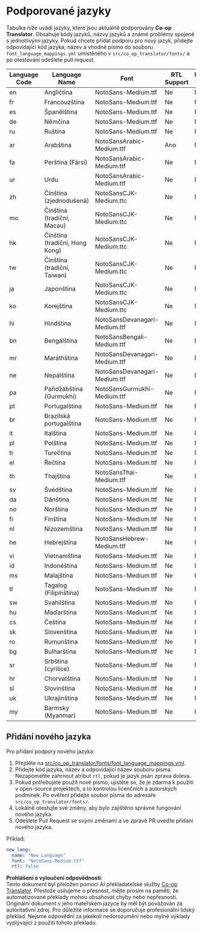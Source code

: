 <!--
CO_OP_TRANSLATOR_METADATA:
{
  "original_hash": "b4ed48f23ec418b31e90a02fe629fcde",
  "translation_date": "2025-06-12T12:17:32+00:00",
  "source_file": "getting_started/supported-languages.md",
  "language_code": "cs"
}
-->
# Podporované jazyky

Tabulka níže uvádí jazyky, které jsou aktuálně podporovány **Co-op Translator**. Obsahuje kódy jazyků, názvy jazyků a známé problémy spojené s jednotlivými jazyky. Pokud chcete přidat podporu pro nový jazyk, přidejte odpovídající kód jazyka, název a vhodné písmo do souboru `font_language_mappings.yml` umístěného v `src/co_op_translator/fonts/` a po otestování odešlete pull request.

| Language Code | Language Name        | Font                              | RTL Support | Known Issues |
|---------------|----------------------|-----------------------------------|-------------|--------------|
| en            | Angličtina           | NotoSans-Medium.ttf               | Ne          | Ne           |
| fr            | Francouzština        | NotoSans-Medium.ttf               | Ne          | Ne           |
| es            | Španělština          | NotoSans-Medium.ttf               | Ne          | Ne           |
| de            | Němčina              | NotoSans-Medium.ttf               | Ne          | Ne           |
| ru            | Ruština              | NotoSans-Medium.ttf               | Ne          | Ne           |
| ar            | Arabština            | NotoSansArabic-Medium.ttf         | Ano         | Ne           |
| fa            | Perština (Fársí)     | NotoSansArabic-Medium.ttf         | Ne          | Ne           |
| ur            | Urdu                 | NotoSansArabic-Medium.ttf         | Ne          | Ne           |
| zh            | Čínština (zjednodušená) | NotoSansCJK-Medium.ttc          | Ne          | Ne           |
| mo            | Čínština (tradiční, Macau) | NotoSansCJK-Medium.ttc       | Ne          | Ne           |
| hk            | Čínština (tradiční, Hong Kong) | NotoSansCJK-Medium.ttc    | Ne          | Ne           |
| tw            | Čínština (tradiční, Taiwan) | NotoSansCJK-Medium.ttc        | Ne          | Ne           |
| ja            | Japonština           | NotoSansCJK-Medium.ttc            | Ne          | Ne           |
| ko            | Korejština           | NotoSansCJK-Medium.ttc            | Ne          | Ne           |
| hi            | Hindština            | NotoSansDevanagari-Medium.ttf     | Ne          | Ne           |
| bn            | Bengálština          | NotoSansBengali-Medium.ttf        | Ne          | Ne           |
| mr            | Maráthština          | NotoSansDevanagari-Medium.ttf     | Ne          | Ne           |
| ne            | Nepálština           | NotoSansDevanagari-Medium.ttf     | Ne          | Ne           |
| pa            | Paňdžábština (Gurmukhi) | NotoSansGurmukhi-Medium.ttf    | Ne          | Ne           |
| pt            | Portugalština        | NotoSans-Medium.ttf               | Ne          | Ne           |
| br            | Brazilská portugalština | NotoSans-Medium.ttf             | Ne          | Ne           |
| it            | Italština            | NotoSans-Medium.ttf               | Ne          | Ne           |
| pl            | Polština             | NotoSans-Medium.ttf               | Ne          | Ne           |
| tr            | Turečtina            | NotoSans-Medium.ttf               | Ne          | Ne           |
| el            | Řečtina              | NotoSans-Medium.ttf               | Ne          | Ne           |
| th            | Thajština            | NotoSansThai-Medium.ttf           | Ne          | Ne           |
| sv            | Švédština            | NotoSans-Medium.ttf               | Ne          | Ne           |
| da            | Dánština             | NotoSans-Medium.ttf               | Ne          | Ne           |
| no            | Norština             | NotoSans-Medium.ttf               | Ne          | Ne           |
| fi            | Finština             | NotoSans-Medium.ttf               | Ne          | Ne           |
| nl            | Nizozemština         | NotoSans-Medium.ttf               | Ne          | Ne           |
| he            | Hebrejština          | NotoSansHebrew-Medium.ttf         | Ne          | Ne           |
| vi            | Vietnamština         | NotoSans-Medium.ttf               | Ne          | Ne           |
| id            | Indonéština          | NotoSans-Medium.ttf               | Ne          | Ne           |
| ms            | Malajština           | NotoSans-Medium.ttf               | Ne          | Ne           |
| tl            | Tagalog (Filipínština) | NotoSans-Medium.ttf             | Ne          | Ne           |
| sw            | Svahilština          | NotoSans-Medium.ttf               | Ne          | Ne           |
| hu            | Maďarština           | NotoSans-Medium.ttf               | Ne          | Ne           |
| cs            | Čeština              | NotoSans-Medium.ttf               | Ne          | Ne           |
| sk            | Slovenština          | NotoSans-Medium.ttf               | Ne          | Ne           |
| ro            | Rumunština           | NotoSans-Medium.ttf               | Ne          | Ne           |
| bg            | Bulharština          | NotoSans-Medium.ttf               | Ne          | Ne           |
| sr            | Srbština (cyrilice)  | NotoSans-Medium.ttf               | Ne          | Ne           |
| hr            | Chorvatština         | NotoSans-Medium.ttf               | Ne          | Ne           |
| sl            | Slovinština          | NotoSans-Medium.ttf               | Ne          | Ne           |
| uk            | Ukrajinština         | NotoSans-Medium.ttf               | Ne          | Ne           |
| my            | Barmsky (Myanmar)    | NotoSans-Medium.ttf               | Ne          | Ne           |

## Přidání nového jazyka

Pro přidání podpory nového jazyka:

1. Přejděte na [src/co_op_translator/fonts/font_language_mappings.yml](https://github.com/Azure/co-op-translator/blob/main/src/co_op_translator/fonts/font_language_mappings.yml).
2. Přidejte kód jazyka, název a odpovídající název souboru písma. Nezapomeňte zahrnout atribut `rtl`, pokud je jazyk psán zprava doleva.
3. Pokud potřebujete použít nové písmo, ujistěte se, že je zdarma k použití v open-source projektech, a to kontrolou licenčních a autorských podmínek. Po ověření přidejte soubor písma do adresáře `src/co_op_translator/fonts/`.
4. Lokálně otestujte své změny, aby bylo zajištěno správné fungování nového jazyka.
5. Odešlete Pull Request se svými změnami a ve zprávě PR uveďte přidání nového jazyka.

Příklad:

```yaml
new_lang:
  name: "New Language"
  font: "NotoSans-Medium.ttf"
  rtl: false
```

**Prohlášení o vyloučení odpovědnosti**:  
Tento dokument byl přeložen pomocí AI překladatelské služby [Co-op Translator](https://github.com/Azure/co-op-translator). Přestože usilujeme o přesnost, mějte prosím na paměti, že automatizované překlady mohou obsahovat chyby nebo nepřesnosti. Originální dokument v jeho mateřském jazyce by měl být považován za autoritativní zdroj. Pro důležité informace se doporučuje profesionální lidský překlad. Nejsme odpovědní za jakékoli nedorozumění nebo mylné výklady vyplývající z použití tohoto překladu.